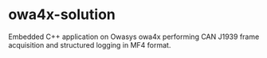 # owa4x-solution
Embedded C++ application on Owasys owa4x performing CAN J1939 frame acquisition and structured logging in MF4 format.

